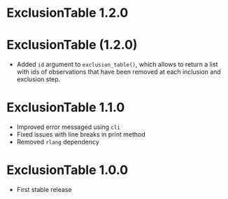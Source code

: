 # ExclusionTable 1.2.0

# ExclusionTable (1.2.0)

- Added `id` argument to `exclusion_table()`, which allows to return a list with ids of observations that have been removed at each inclusion and exclusion step.

# ExclusionTable 1.1.0

- Improved error messaged using `cli`
- Fixed issues with line breaks in print method
- Removed `rlang` dependency

# ExclusionTable 1.0.0
- First stable release
